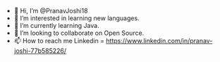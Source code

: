 - 👋 Hi, I’m @PranavJoshi18
- 👀 I’m interested in learning new languages.
- 🌱 I’m currently learning Java.
- 💞️ I’m looking to collaborate on Open Source.
- 📫 How to reach me Linkedin = https://www.linkedin.com/in/pranav-joshi-77b585226/

<!---
PranavJoshi18/PranavJoshi18 is a ✨ special ✨ repository because its `README.md` (this file) appears on your GitHub profile.
You can click the Preview link to take a look at your changes.
--->
